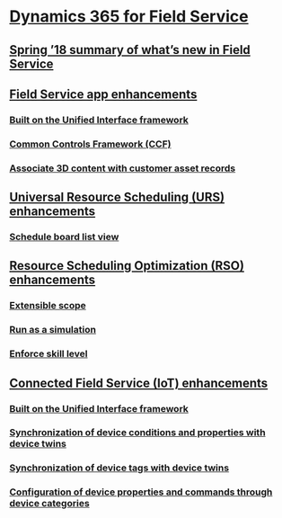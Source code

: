 # [Dynamics 365 for Field Service](index.md)
## [Spring ’18 summary of what’s new in Field Service](whats-new-field-service.md)
## [Field Service app enhancements](field-service-app-enhancements/index.md)
### [Built on the Unified Interface framework](field-service-app-enhancements/built-on-unified-interface-framework.md)
### [Common Controls Framework (CCF)](field-service-app-enhancements/common-controls-framework-ccf.md)
### [Associate 3D content with customer asset records](field-service-app-enhancements/associate-3d-content-customer-asset-records.md)
## [Universal Resource Scheduling (URS) enhancements](universal-resource-scheduling-urs-enhancements/index.md)
### [Schedule board list view](universal-resource-scheduling-urs-enhancements/schedule-board-list-view.md)
## [Resource Scheduling Optimization (RSO) enhancements](resource-scheduling-optimization-rso-enhancements/index.md)
### [Extensible scope](resource-scheduling-optimization-rso-enhancements/extensible-scope.md)
### [Run as a simulation](resource-scheduling-optimization-rso-enhancements/run-as-simulation.md)
### [Enforce skill level](resource-scheduling-optimization-rso-enhancements/enforce-skill-level.md)
## [Connected Field Service (IoT) enhancements](connected-field-service-iot-enhancements/index.md)
### [Built on the Unified Interface framework](connected-field-service-iot-enhancements/built-on-unified-interface-framework.md)
### [Synchronization of device conditions and properties with device twins](connected-field-service-iot-enhancements/synchronization-device-conditions-properties-device-twins.md)
### [Synchronization of device tags with device twins](connected-field-service-iot-enhancements/synchronization-device-tags-device-twins.md)
### [Configuration of device properties and commands through device categories](connected-field-service-iot-enhancements/configuration-device-properties-commands-device-categories.md)
